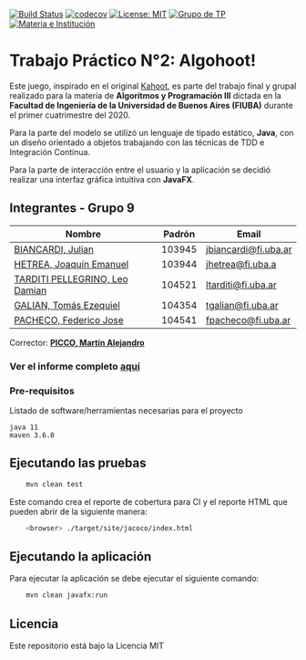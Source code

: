 [![Build Status](https://travis-ci.com/JulianBiancardi/Algoritmos3---TP2.svg?token=EKxdtGcYaBFNUkEovYrj&branch=master)](https://travis-ci.com/JulianBiancardi/Algoritmos3---TP2)
[![codecov](https://codecov.io/gh/JulianBiancardi/Algoritmos3---TP2/branch/master/graph/badge.svg?token=HGKUYEBHKW)](https://codecov.io/gh/JulianBiancardi/Algoritmos3---TP2)
[![License: MIT](https://img.shields.io/badge/License-MIT-yellow.svg)](https://opensource.org/licenses/MIT)
[![Grupo de TP](https://img.shields.io/badge/N%C2%B0%20Grupo-9-blue)](https://github.com/JulianBiancardi/Algoritmos3---TP2)
[![Materia e Institución](https://img.shields.io/badge/Algoritmos%20y%20Programaci%C3%B3n%20III-FIUBA-red)](https://campus.fi.uba.ar/course/view.php?id=210)

# Trabajo Práctico N°2: Algohoot!

Este juego, inspirado en el original [Kahoot](https://kahoot.com/), es parte del trabajo final y grupal realizado para la materia de **Algoritmos y Programación III** dictada en la **Facultad de Ingeniería de la Universidad 
de Buenos Aires (FIUBA)** durante el primer cuatrimestre del 2020.


Para la parte del modelo se utilizó un lenguaje de tipado estático, **Java**, con un diseño orientado a objetos trabajando con las técnicas de TDD e Integración Continua. 


Para la parte de interacción entre el usuario y la aplicación se decidió realizar una interfaz gráfica intuitiva con **JavaFX**.

## Integrantes - Grupo 9

Nombre | Padrón | Email
------ | ------| -------------
[BIANCARDI, Julian](https://github.com/JulianBiancardi) | 103945 | jbiancardi@fi.uba.ar
[HETREA, Joaquín Emanuel](https://github.com/JoaquinHetrea) | 103944 | jhetrea@fi.uba.a
[TARDITI PELLEGRINO, Leo Damian](https://github.com/leotarditi) | 104521 | ltarditi@fi.uba.ar
[GALIAN, Tomás Ezequiel](https://github.com/TomiGalian) | 104354 | tgalian@fi.uba.ar
[PACHECO, Federico Jose](https://github.com/fjpacheco) | 104541 | fpacheco@fi.uba.ar
     
Corrector: **[PICCO, Martín Alejandro](https://github.com/M-Picco)**

### Ver el informe completo [aquí](https://github.com/JulianBiancardi/Algoritmos3---TP2/blob/G9BackUp/docs/Grupo9-tp2s.pdf)

### Pre-requisitos

Listado de software/herramientas necesarias para el proyecto

```
java 11
maven 3.6.0
```

## Ejecutando las pruebas

```bash
    mvn clean test
```

Este comando crea el reporte de cobertura para CI y el reporte HTML que pueden abrir de la siguiente manera:

```bash
    <browser> ./target/site/jacoco/index.html
```

## Ejecutando la aplicación

Para ejecutar la aplicación se debe ejecutar el siguiente comando:

```bash
    mvn clean javafx:run
```
## Licencia

Este repositorio está bajo la Licencia MIT
